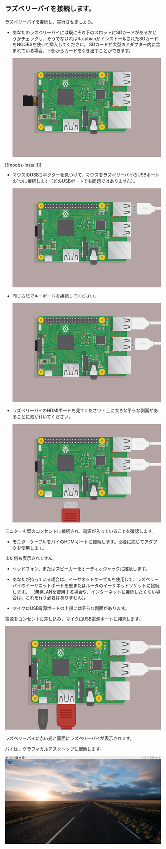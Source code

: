 ## ラズベリーパイを接続します。

ラズベリーパイを接続し、実行させましょう。

+ あなたのラズベリーパイには既にその下のスロットにSDカードがあるかどうかチェックし、そうでなければRaspbianがインストールされたSDカードをNOOBSを使って挿入してください。 SDカードが大型のアダプター内に含まれている場合、下部からカードを引き出すことができます。
    
    ![スクリーンショット](images/pi-sd.png)

[[[noobs-install]]]

+ マウスのUSBコネクターを見つけて、マウスをラズベリーパイのUSBポートの1つに接続します（どのUSBポートでも問題ではありません）。
    
    ![スクリーンショット](images/pi-mouse.png)

+ 同じ方法でキーボードを接続してください。
    
    ![スクリーンショット](images/pi-keyboard.png)

+ ラズベリーパイのHDMIポートを見てください - 上に大きな平らな側面があることに気が付いてください。
    
    ![スクリーンショット](images/pi-hdmi.png)

モニターを壁のコンセントに接続され、電源が入っていることを確認します。

+ モニタ－ケーブルをパイのHDMIポートに接続します。必要に応じてアダプタを使用します。

まだ何も表示されません。

+ ヘッドフォン、またはスピーカーをオーディオジャックに接続します。

+ あなたが持っている場合は、イーサネットケーブルを使用して、ラズベリーパイのイーサネットポートを壁またはルータのイーサネットソケットに接続します。 （無線LANを使用する場合や、インターネットに接続したくない場合は、これを行う必要はありません）。

+ マイクロUSB電源ポートの上部には平らな側面があります。

電源をコンセントに差し込み、マイクロUSB電源ポートに接続します。

![スクリーンショット](images/pi-power.png)

ラズベリーパイに赤い光と画面にラズベリーパイが表示されます。

パイは、グラフィカルデスクトップに起動します。

![スクリーンショット](images/pi-desktop.png)